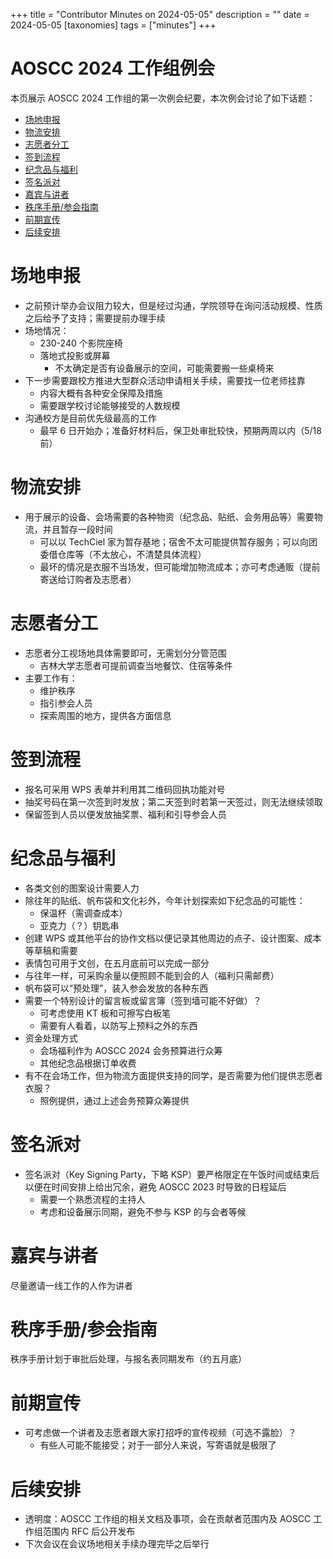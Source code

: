 +++
title = "Contributor Minutes on 2024-05-05"
description = ""
date = 2024-05-05
[taxonomies]
tags = ["minutes"]
+++

AOSCC 2024 工作组例会
===

本页展示 AOSCC 2024 工作组的第一次例会纪要，本次例会讨论了如下话题：

- [场地申报](#chang-di-shen-bao)
- [物流安排](#wu-liu-an-pai)
- [志愿者分工](#zhi-yuan-zhe-fen-gong)
- [签到流程](#qian-dao-liu-cheng)
- [纪念品与福利](#ji-nian-pin-yu-fu-li)
- [签名派对](#qian-ming-pai-dui)
- [嘉宾与讲者](#jia-bin-yu-jiang-zhe)
- [秩序手册/参会指南](#zhi-xu-shou-ce-can-hui-zhi-nan)
- [前期宣传](#qian-qi-xuan-chuan)
- [后续安排](#hou-xu-an-pai)

场地申报
===

- 之前预计举办会议阻力较大，但是经过沟通，学院领导在询问活动规模、性质之后给予了支持；需要提前办理手续
- 场地情况：
  - 230-240 个影院座椅
  - 落地式投影或屏幕
    - 不太确定是否有设备展示的空间，可能需要搬一些桌椅来
- 下一步需要跟校方推进大型群众活动申请相关手续，需要找一位老师挂靠
  - 内容大概有各种安全保障及措施
  - 需要跟学校讨论能够接受的人数规模
- 沟通校方是目前优先级最高的工作
  - 最早 6 日开始办；准备好材料后，保卫处审批较快，预期两周以内（5/18 前）

物流安排
===

- 用于展示的设备、会场需要的各种物资（纪念品、贴纸、会务用品等）需要物流，并且暂存一段时间
  - 可以以 TechCiel 家为暂存基地；宿舍不太可能提供暂存服务；可以向团委借仓库等（不太放心，不清楚具体流程）
  - 最坏的情况是衣服不当场发，但可能增加物流成本；亦可考虑通贩（提前寄送给订购者及志愿者）

志愿者分工
===

- 志愿者分工视场地具体需要即可，无需划分分管范围
  - 吉林大学志愿者可提前调查当地餐饮、住宿等条件
- 主要工作有：
  - 维护秩序
  - 指引参会人员
  - 探索周围的地方，提供各方面信息

签到流程
===

- 报名可采用 WPS 表单并利用其二维码回执功能对号
- 抽奖号码在第一次签到时发放；第二天签到时若第一天签过，则无法继续领取
- 保留签到人员以便发放抽奖票、福利和引导参会人员

纪念品与福利
===

- 各类文创的图案设计需要人力
- 除往年的贴纸、帆布袋和文化衫外，今年计划探索如下纪念品的可能性：
  - 保温杯（需调查成本）
  - 亚克力（？）钥匙串
- 创建 WPS 或其他平台的协作文档以便记录其他周边的点子、设计图案、成本等草稿和需要
- 表情包可用于文创，在五月底前可以完成一部分
- 与往年一样，可采购余量以便照顾不能到会的人（福利只需邮费）
- 帆布袋可以“预处理”，装入参会发放的各种东西
- 需要一个特别设计的留言板或留言簿（签到墙可能不好做）？
  - 可考虑使用 KT 板和可擦写白板笔
  - 需要有人看着，以防写上预料之外的东西
- 资金处理方式
  - 会场福利作为 AOSCC 2024 会务预算进行众筹
  - 其他纪念品根据订单收费
- 有不在会场工作，但为物流方面提供支持的同学，是否需要为他们提供志愿者衣服？
  - 照例提供，通过上述会务预算众筹提供

签名派对
===

- 签名派对（Key Signing Party，下略 KSP）要严格限定在午饭时间或结束后以便在时间安排上给出冗余，避免 AOSCC 2023 时导致的日程延后
  - 需要一个熟悉流程的主持人
  - 考虑和设备展示同期，避免不参与 KSP 的与会者等候

嘉宾与讲者
===

尽量邀请一线工作的人作为讲者

秩序手册/参会指南
===

秩序手册计划于审批后处理，与报名表同期发布（约五月底）

前期宣传
===

- 可考虑做一个讲者及志愿者跟大家打招呼的宣传视频（可选不露脸）？
  - 有些人可能不能接受；对于一部分人来说，写寄语就是极限了

后续安排
===

- 透明度：AOSCC 工作组的相关文档及事项，会在贡献者范围内及 AOSCC 工作组范围内 RFC 后公开发布
- 下次会议在会议场地相关手续办理完毕之后举行